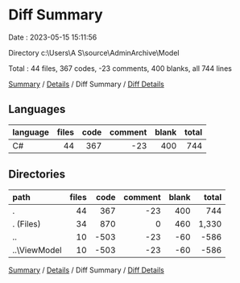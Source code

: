 # Diff Summary

Date : 2023-05-15 15:11:56

Directory c:\\Users\\A S\\source\\AdminArchive\\Model

Total : 44 files,  367 codes, -23 comments, 400 blanks, all 744 lines

[Summary](results.md) / [Details](details.md) / Diff Summary / [Diff Details](diff-details.md)

## Languages
| language | files | code | comment | blank | total |
| :--- | ---: | ---: | ---: | ---: | ---: |
| C# | 44 | 367 | -23 | 400 | 744 |

## Directories
| path | files | code | comment | blank | total |
| :--- | ---: | ---: | ---: | ---: | ---: |
| . | 44 | 367 | -23 | 400 | 744 |
| . (Files) | 34 | 870 | 0 | 460 | 1,330 |
| .. | 10 | -503 | -23 | -60 | -586 |
| ..\\ViewModel | 10 | -503 | -23 | -60 | -586 |

[Summary](results.md) / [Details](details.md) / Diff Summary / [Diff Details](diff-details.md)